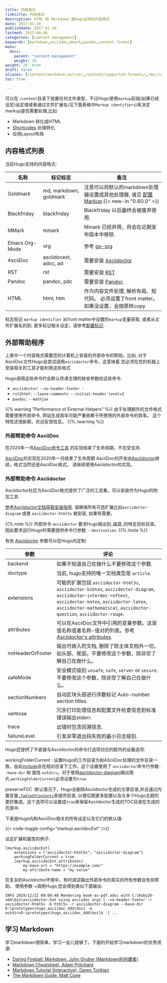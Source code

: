 ```yaml
---
title: 内容格式
linktitle: 内容格式
description: HTML 和 Markdown 是Hugo支持的内容格式
date: 2017-01-10
publishdate: 2017-01-10
lastmod: 2017-04-06
categories: [content management]
keywords: [markdown,asciidoc,mmark,pandoc,content format]
menu:
  docs:
    parent: "content-management"
    weight: 20
weight: 20	#rem
draft: false
aliases: [/content/markdown-extras/,/content/supported-formats/,/doc/supported-formats/]
toc: true

---
```


可以在 `/content`目录下放置任何文件类型，不过Hugo使用`markup`前端(如果已经设定)设定值或者通过文件扩展名(见下面表格中`Markup identifiers`)来决定markup是否需要处理,比如:


* Markdown 转化成HTML
* [Shortcodes](/content-management/shortcodes/) 处理转化
* 应用Layout布局

## 内容格式列表

当前Hugo支持的内容格式:

| 名称  | 标记标志 | 备注 |
| ------------- | ------------- |-------------|
| Goldmark  | md, markdown, goldmark  |注意可以将默认的markdown处理器设置成其他处理器, 请见 [配置Markup](/getting-started/configuration-markup/).{{< new-in "0.60.0" >}} |
| Blackfriday | blackfriday  |Blackfriday 以后最终会被废弃使用.|
|MMark|mmark|Mmark 已经弃用，将会在近期发布版本中移除.|
|Emacs Org-Mode|org| 参考 [go-org](https://github.com/niklasfasching/go-org)|
|AsciiDoc|asciidocext, adoc, ad|需要安装 [Asciidoctor][ascii]|
|RST|rst|需要安装 [RST](http://docutils.sourceforge.net/rst.html)|
|Pandoc|pandoc, pdc|需要安装 [Pandoc](https://www.pandoc.org/)|
|HTML|html, htm| 作为内容文件处理, 解析布局、短代码。 必须设置了front matter。如果没设置，会按原样copy|

标志标记 `markup identifier` 从front matter中设置的`markup`变量获取, 或者从文件扩展名的到. 更多标记相关设定，请参考[配置标记](/getting-started/configuration-markup/).


## 外部帮助程序

上表中一个内容格式需要您的计算机上安装的外部命令的帮助。比如,
对于AsciiDoc文件Hugo会尝试调用`asciidoctor`命令，这意味着
您必须在您的机器上安装相关的工具才能利用这些格式


Hugo调用这些命令时会默认传递合理的缺省参数给这些命令:

- `asciidoctor`: `--no-header-footer -`
- `rst2html`: `--leave-comments --initial-header-level=2`
- `pandoc`: `--mathjax`

{{% warning "Performance of External Helpers" %}}
由于处理额外的文件格式需要使用外部命令, 网站生成效率可能严重依赖于所使用的外部命令的效率。
这个特性还很新颖，欢迎反馈信息。
{{% /warning %}}

### 外部帮助命令  AsciiDoc

在2020年一月[AsciiDoc命令工具](https://github.com/asciidoc/asciidoc) 的实现结束了生命周期，不在受支持.

[AsciiDoc](https://github.com/asciidoc/asciidoc)的实现在2020年一月结束了生命周期
AsciiDoc的开发由[Asciidoctor](https://github.com/asciidoctor)继续。格式当然还是AsciiDoc格式。
请继续使用Asciidoctor的实现。


### 外部帮助命令 Asciidoctor

Asciidoctor社区为AsciiDoc格式提供了广泛的工具集，可以安装作为Hugo的附加工具

[参考Asciidoctor文档获取安装指导](https://asciidoctor.org/docs/install-toolchain/).
请确保所有可选扩展比如`asciidoctor-diagram` 或者 `asciidoctor-html5s` 被安装, 如果有需要。

{{% note %}}
外部命令 `asciidoctor` 要求Hugo输出到_磁盘_的特定目标目录。因此要求运行Hugo时需要提供命令行参数 `--destination`.
{{% /note %}}

有些 [Asciidoctor](https://asciidoctor.org/man/asciidoctor/) 参数可以在Hugo内定制:

参数 | 评论
--- | ---
backend | 如果不知道自己在做什么不要修改这个参数.
doctype | 当前, hugo支持的唯一文档类型是 `article`.
extensions | 可能的扩展包括 `asciidoctor-html5s`, `asciidoctor-bibtex`, `asciidoctor-diagram`, `asciidoctor-interdoc-reftext`, `asciidoctor-katex`, `asciidoctor-latex`, `asciidoctor-mathematical`, `asciidoctor-question`, `asciidoctor-rouge`.
attributes | 可以在AsciiDoc文件中引用的变量参数。这是值名称或者名称-值对的列表。参考 [Asciidoctor's attributes](https://asciidoctor.org/docs/asciidoc-syntax-quick-reference/#attributes-and-substitutions).
noHeaderOrFooter | 输出可嵌入的文档, 删除了除主体文档外一切，如头部、尾部。不要修改这个参数，除非您了解自己在做什么。
safeMode | 安全模式级别 `unsafe`, `safe`, `server` or `secure`. 不要修改这个参数，除非您了解自己在做什么。
sectionNumbers | 自动区块头部进行序数标记 Auto-number section titles.
verbose | 冗余打印处理信息和配置文件检查信息到标准错误输出stderr.
trace | 出错时包含回溯信息.
failureLevel | 引发非零退出码失败的最小日志级别.

Hugo还提供了不直接与Asciidoctor的命令行选项对应的额外的设置选项:

workingFolderCurrent
: 设置Hugo的工作目录为和ASciiDoc处理的文件目录一致，由此[include](https://asciidoctor.org/docs/asciidoc-syntax-quick-reference/#include-files)会在相对目录下工作。这个设置使用了 `asciidoctor`命令行参数`--base-dir` 和 属性 `outdir=`。对于使用[asciidoctor-diagram](https://asciidoctor.org/docs/asciidoctor-diagram/)输出图片,`workingFolderCurrent`必须设置为`true`.

preserveTOC
:默认情况下，Hugo会删除Asciidoctor生成的文章目录,并且通过内置变量[`.TableOfContents`](/content-management/toc/)来提供目录, 以便后期更多配置以及与多个Hugo主题的更好集成。这个选项可以设置成`true`来保留Asciidoctor生成的TOC目录在生成的页面中.

下表是Hugo内和AsciiDoc相关的所有设定以及它们的默认值:

{{< code-toggle config="markup.asciidocExt" />}}

设定扩展和属性的例子:

```
[markup.asciidocExt]
    extensions = ["asciidoctor-html5s", "asciidoctor-diagram"]
    workingFolderCurrent = true
    [markup.asciidocExt.attributes]
        my-base-url = "https://example.com/"
        my-attribute-name = "my value"
```

在复杂的Asciidoctor环境中，有时调试输出外部命令的真实的所有参数会有些帮助。
使用参数`-v`调用Hugo,您会得到类似下面输出:

```
INFO 2019/12/22 09:08:48 Rendering book-as-pdf.adoc with C:\Ruby26-x64\bin\asciidoctor.bat using asciidoc args [--no-header-footer -r asciidoctor-html5s -b html5s -r asciidoctor-diagram --base-dir D:\prototypes\hugo_asciidoc_ddd\docs -a outdir=D:\prototypes\hugo_asciidoc_ddd\build -] ...
```

## 学习 Markdown

学习markdown很简单，学习一会儿就够了。下面的开始学习markdown的优秀资源:

* [Daring Fireball: Markdown, John Gruber (Markdown的创建者)][fireball]
* [Markdown Cheatsheet, Adam Pritchard][mdcheatsheet]
* [Markdown Tutorial (Interactive), Garen Torikian][mdtutorial]
* [The Markdown Guide, Matt Cone][mdguide]

[`emojify` function]: /functions/emojify/
[ascii]: https://asciidoctor.org/
[bfconfig]: /getting-started/configuration/#configuring-blackfriday-rendering
[blackfriday]: https://github.com/russross/blackfriday
[mmark]: https://github.com/miekg/mmark
[config]: /getting-started/configuration/
[developer tools]: /tools/
[emojis]: https://www.webpagefx.com/tools/emoji-cheat-sheet/
[fireball]: https://daringfireball.net/projects/markdown/
[gfmtasks]: https://guides.github.com/features/mastering-markdown/#syntax
[helperssource]: https://github.com/gohugoio/hugo/blob/77c60a3440806067109347d04eb5368b65ea0fe8/helpers/general.go#L65
[hl]: /content-management/syntax-highlighting/
[hlsc]: /content-management/shortcodes/#highlight
[hugocss]: /css/style.css
[ietf]: https://tools.ietf.org/html/
[mathjaxdocs]: https://docs.mathjax.org/en/latest/
[mdcheatsheet]: https://github.com/adam-p/markdown-here/wiki/Markdown-Cheatsheet
[mdguide]: https://www.markdownguide.org/
[mdtutorial]: https://www.markdowntutorial.com/
[Miek Gieben's website]: https://miek.nl/2016/march/05/mmark-syntax-document/
[mmark]: https://github.com/mmarkdown/mmark
[org]: https://orgmode.org/
[pandoc]: https://www.pandoc.org/
[Pygments]: https://pygments.org/
[rest]: https://docutils.sourceforge.io/rst.html
[sc]: /content-management/shortcodes/
[sct]: /templates/shortcode-templates/
